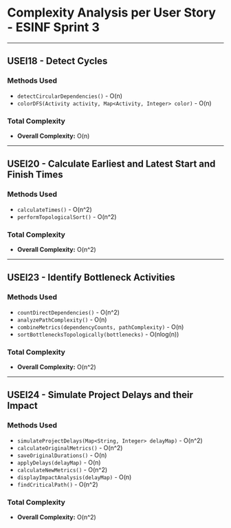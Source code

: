 # Complexity Analysis per User Story - ESINF Sprint 3

---------------------------

## USEI18 - Detect Cycles

### Methods Used

- `detectCircularDependencies()` - O(n)
- `colorDFS(Activity activity, Map<Activity, Integer> color)` - O(n)

### Total Complexity

- **Overall Complexity:** O(n)

---------------------------

## USEI20 - Calculate Earliest and Latest Start and Finish Times

### Methods Used

- `calculateTimes()` - O(n^2)
- `performTopologicalSort()` - O(n^2)

### Total Complexity

- **Overall Complexity:** O(n^2)

---------------------------
## USEI23 - Identify Bottleneck Activities

### Methods Used

- `countDirectDependencies()` - O(n^2)
- `analyzePathComplexity()` - O(n)
- `combineMetrics(dependencyCounts, pathComplexity)` - O(n)
- `sortBottlenecksTopologically(bottlenecks)` - O(nlog(n))

### Total Complexity

- **Overall Complexity:** O(n^2)

---------------------------

## USEI24 - Simulate Project Delays and their Impact

### Methods Used

- `simulateProjectDelays(Map<String, Integer> delayMap)` - O(n^2)
- `calculateOriginalMetrics()` - O(n^2)
- `saveOriginalDurations()` - O(n)
- `applyDelays(delayMap)` - O(n)
- `calculateNewMetrics()` - O(n^2)
- `displayImpactAnalysis(delayMap)` - O(n)
- `findCriticalPath()` - O(n^2)

### Total Complexity

- **Overall Complexity:** O(n^2)
